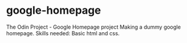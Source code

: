 # google-homepage
The Odin Project - Google Homepage project
Making a dummy google homepage. 
Skills needed:
    Basic html and css.